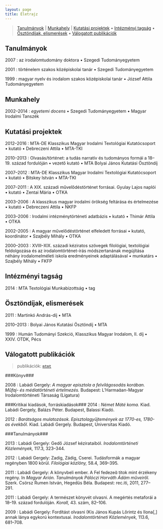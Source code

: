 ```yaml
---
layout: page
title: Életrajz
---
```


> <div>
>        <a href="#tanulmanyok">Tanulmányok</a> | 
>        <a href="#munkahely">Munkahely</a> | 
>        <a href="#kutatasi_projektek">Kutatási projektek</a> • 
>        <a href="#intezmenyi_tagsag">Intézményi tagság</a> • 
>        <a href="#osztondijak_elismeresek">Ösztöndíjak, elismerések</a> • 
>        <a href="#valogatott_publikaciok">Válogatott publikációk</a>
> </div>

<a name="tanulmanyok"></a>

Tanulmányok
--------------------

2007
:   az irodalomtudomány doktora • Szegedi Tudományegyetem

2001
:   történelem szakos középiskolai tanár • Szegedi Tudományegyetem

1999
:   magyar nyelv és irodalom szakos középiskolai tanár • József Attila Tudományegyetem

<a name="munkahely"></a>

Munkahely
---------

2002–2014
:   *egyetemi docens* • Szegedi Tudományegyetem • Magyar Irodalmi Tanszék

<a name="kutatasi_projektek"></a>

Kutatási projektek
------------------

2012–2016
:   MTA-DE Klasszikus Magyar Irodalmi Textológiai Kutatócsoport • kutató • Debreczeni Attila • MTA-TKI

2010–2013
:   Olvasás/történet: a tudás narratív és tudományos formái a 18–19. század fordulóján • vezető kutató • MTA Bolyai János Kutatási Ösztöndíj

2007–2012
:   MTA-DE Klasszikus Magyar Irodalmi Textológiai Kutatócsoport • kutató • Bitskey István • MTA-TKI

2007–2011
:   A XIX. századi művelődéstörténet forrásai. Gyulay Lajos naplói • kutató • Zentai Mária • OTKA
    
2003–2006
:   A klasszikus magyar irodalmi örökség feltárása és értelmezése • kutató • Debreczeni Attila • NKFP

2003–2006
:   Irodalmi intézménytörténeti adatbázis • kutató • Thimár Attila • OTKA

2002–2005 
:   A magyar művelődéstörténet elfeledett forrásai • kutató, koordinátor • Szajbély Mihály • OTKA

2000–2003
:   XVIII–XIX. századi kéziratos szövegek filológiai, textológiai feldolgozása és az irodalomtörténet-írás módszertanának megújítása néhány irodalomelméleti iskola eredményeinek adaptálásával • munkatárs • Szajbély Mihály • FKFP

<a name="intezmenyi_tagsag"></a>

Intézményi tagság
-----------------

2014
:   MTA Textológiai Munkabizottság • tag

<a name="osztondijak_elismeresek"></a>

Ösztöndíjak, elismerések
------------------------

2011
:   Martinkó András-díj • MTA

2010–2013
:   Bolyai János Kutatási Ösztöndíj • MTA

1999
:   Humán Tudományi Szekció, Klasszikus Magyar Irodalom, II. díj • XXIV. OTDK, Pécs

<a name="valogatott_publikaciok"></a>

Válogatott publikációk
----------------------

>  publikációk: [`mtmt`](https://vm.mtmt.hu/search/slist.php?lang=0&AuthorID=10019827)

###Könyv###

2008
:   Labádi Gergely: *A magyar episztola a felvilágosodás korában. Műfaj- és médiatörténeti értelmezés.* Budapest: L’Harmaan-Magyar Irodalomtörténeti Társaság (Ligatura)

###Kritikai kiadások, forráskiadások###
2014
:   *Német Máté koma.* Kiad. Labádi Gergely, Balázs Péter. Budapest, Balassi Kiadó.

2012
:   *Barátságos mulatozások. Episztolagyűjtemények az 1770-es, 1780-as évekből.* Kiad. Labádi Gergely. Budapest, Universitas Kiadó.

###Tanulmányok###

2013
:   Labádi Gergely: Gedő József kézirataiból. *Irodalomtörténeti Közlemények,* 117.3, 323–344.

2012
:   Labádi Gergely: Zadig, Zádig, Cserei. Tudásformák a magyar regényben 1800 körül. *Filológiai közlöny,* 58.4, 369–395.

2011
:   Labádi Gergely: A könyvbeli ember. A Fel fedeze titok mint érzékeny regény. In *Magyar Arión. Tanulmányok Pálóczi Horváth Ádám műveiről.* Szerk. Csörsz Rumen István, Hegedüs Béla. Budapest: rec.iti, 2011, 277–291.

2011
:   Labádi Gergely: A természet könyvét olvasni. A megértés metaforái a 18–19. század fordulóján. *Korall,* 43. szám, 82–106.

2009
:   Labádi Gergely: Fordítást olvasni (Kis János Kupás Lőrintz és Ilona[,] annak lánya egykorú kontextusai. *Irodalomtörténeti Közlemények,* 113.6, 681–708.
